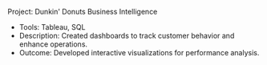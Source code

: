 Project: Dunkin' Donuts Business Intelligence
- Tools: Tableau, SQL
- Description: Created dashboards to track customer behavior and enhance operations.
- Outcome: Developed interactive visualizations for performance analysis.

